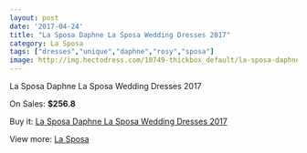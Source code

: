 ```yaml
---
layout: post
date: '2017-04-24'
title: "La Sposa Daphne La Sposa Wedding Dresses 2017"
category: La Sposa
tags: ["dresses","unique","daphne","rosy","sposa"]
image: http://img.hectodress.com/10749-thickbox_default/la-sposa-daphne-la-sposa-wedding-dresses-2013.jpg
---
```

La Sposa Daphne La Sposa Wedding Dresses 2017

On Sales: **$256.8**
<a href="https://www.hectodress.com/la-sposa/5318-la-sposa-daphne-la-sposa-wedding-dresses-2013.html"><amp-img layout="responsive" width="600" height="600" src="//img.hectodress.com/10749-thickbox_default/la-sposa-daphne-la-sposa-wedding-dresses-2013.jpg" alt="La Sposa Daphne La Sposa Wedding Dresses 2017 0" /></a>
<a href="https://www.hectodress.com/la-sposa/5318-la-sposa-daphne-la-sposa-wedding-dresses-2013.html"><amp-img layout="responsive" width="600" height="600" src="//img.hectodress.com/10751-thickbox_default/la-sposa-daphne-la-sposa-wedding-dresses-2013.jpg" alt="La Sposa Daphne La Sposa Wedding Dresses 2017 1" /></a>
<a href="https://www.hectodress.com/la-sposa/5318-la-sposa-daphne-la-sposa-wedding-dresses-2013.html"><amp-img layout="responsive" width="600" height="600" src="//img.hectodress.com/10750-thickbox_default/la-sposa-daphne-la-sposa-wedding-dresses-2013.jpg" alt="La Sposa Daphne La Sposa Wedding Dresses 2017 2" /></a>

Buy it: [La Sposa Daphne La Sposa Wedding Dresses 2017](https://www.hectodress.com/la-sposa/5318-la-sposa-daphne-la-sposa-wedding-dresses-2013.html "La Sposa Daphne La Sposa Wedding Dresses 2017")

View more: [La Sposa](https://www.hectodress.com/90-la-sposa "La Sposa")